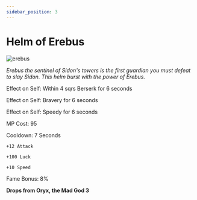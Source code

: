 ```yaml
---
sidebar_position: 3
---
```


# Helm of Erebus

![erebus](https://vwiki.valorserver.com/api/item/picture/helm%20of%20erebus)

<i>Erebus the sentinel of Sidon's towers is the first guardian you must defeat to slay Sidon. This helm burst with the power of Erebus.</i>

Effect on Self: Within 4 sqrs Berserk for 6 seconds

Effect on Self: Bravery for 6 seconds

Effect on Self: Speedy for 6 seconds

MP Cost: 95

Cooldown: 7 Seconds

    +12 Attack
    
    +100 Luck
    
    +10 Speed

Fame Bonus: 8%

**Drops from Oryx, the Mad God 3**
